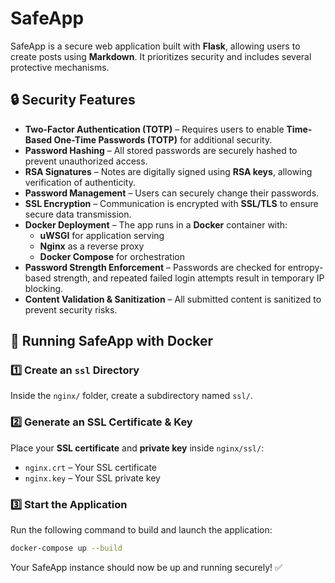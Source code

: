 # SafeApp

SafeApp is a secure web application built with **Flask**, allowing users to create posts using **Markdown**. It prioritizes security and includes several protective mechanisms.

## 🔒 Security Features

- **Two-Factor Authentication (TOTP)** – Requires users to enable **Time-Based One-Time Passwords (TOTP)** for additional security.
- **Password Hashing** – All stored passwords are securely hashed to prevent unauthorized access.
- **RSA Signatures** – Notes are digitally signed using **RSA keys**, allowing verification of authenticity.
- **Password Management** – Users can securely change their passwords.
- **SSL Encryption** – Communication is encrypted with **SSL/TLS** to ensure secure data transmission.
- **Docker Deployment** – The app runs in a **Docker** container with:
  - **uWSGI** for application serving
  - **Nginx** as a reverse proxy
  - **Docker Compose** for orchestration
- **Password Strength Enforcement** – Passwords are checked for entropy-based strength, and repeated failed login attempts result in temporary IP blocking.
- **Content Validation & Sanitization** – All submitted content is sanitized to prevent security risks.

## 🚀 Running SafeApp with Docker

### 1️⃣ Create an `ssl` Directory
Inside the `nginx/` folder, create a subdirectory named `ssl/`.

### 2️⃣ Generate an SSL Certificate & Key
Place your **SSL certificate** and **private key** inside `nginx/ssl/`:

- `nginx.crt` – Your SSL certificate
- `nginx.key` – Your SSL private key

### 3️⃣ Start the Application
Run the following command to build and launch the application:

```sh
docker-compose up --build
```

Your SafeApp instance should now be up and running securely! ✅
